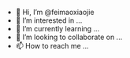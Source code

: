 - 👋 Hi, I’m @feimaoxiaojie
- 👀 I’m interested in ...
- 🌱 I’m currently learning ...
- 💞️ I’m looking to collaborate on ...
- 📫 How to reach me ...

<!---
feimaoxiaojie/feimaoxiaojie is a ✨ special ✨ repository because its `README.md` (this file) appears on your GitHub profile.
You can click the Preview link to take a look at your changes.
--->
